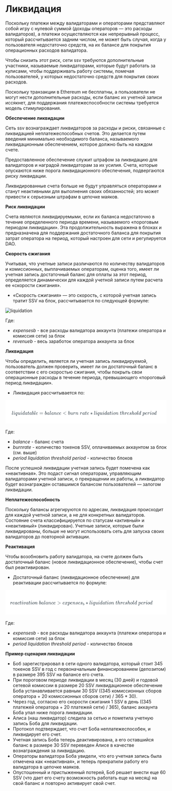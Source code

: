 # Ликвидация 

Поскольку платежи между валидаторами и операторами представляют собой игру с нулевой суммой (доходы операторов — это расходы валидаторов), 
а платежи осуществляются как непрерывный процесс, который рассчитывается задним числом, не может быть случая, когда у пользователя недостаточно средств, 
на их балансе для покрытия операционных расходов валидатора.


Чтобы снизить этот риск, сети ssv требуются дополнительные участники, называемые ликвидаторами, которые будут работать за кулисами, 
чтобы поддерживать работу системы, помечая пользователей, у которых недостаточно средств для покрытия своих расходов.


Поскольку транзакции в Ethereum не бесплатны, а пользователи не могут нести дополнительные расходы, 
если баланс их учетной записи иссякнет, для поддержания платежеспособности системы требуется модель стимулирования.

**Обеспечение ликвидации**

Сеть ssv вознаграждает ликвидаторов за расходы и риски, связанные с ликвидацией неплатежеспособных счетов. 
Это делается путем введения минимально необходимого баланса, называемого ликвидационным обеспечением, которое должно быть на каждом счете. 

Предоставленное обеспечение служит штрафом за ликвидацию для валидаторов и наградой ликвидаторам за их усилия.
Счета, которые опускаются ниже порога ликвидационного обеспечения, подвергаются риску ликвидации. 

Ликвидированные счета больше не будут управляться операторами и станут неактивными для выполнения своих обязанностей; 
это может привести к серьезным штрафам в цепочке маяков.

**Риск ликвидации**

Счета являются ликвидируемыми, если их баланса недостаточно в течение определенного периода времени, 
называемого «пороговым периодом ликвидации». 
Эта продолжительность выражена в блоках и предназначена для поддержания достаточного баланса для покрытия затрат оператора на период, 
который настроен для сети и регулируется DAO.


**Скорость сжигания**

Учитывая, что учетные записи различаются по количеству валидаторов и комиссионных, выплачиваемых операторам, оценка того, 
имеет ли учетная запись достаточный баланс для оплаты за этот период, определяется динамически для каждой учетной записи путем расчета ее 
«скорости сжигания».


* «Скорость сжигания» — это скорость, с которой учетная запись тратит SSV на блок, рассчитывается по следующей формуле:

![liquidation](/img/ssv/Burn.png)


Где:

* *expensesb* - все расходы валидатора аккаунта (платежи оператора и комиссия сети) за блок
* *revenueb* - весь заработок оператора аккаунта за блок

**Ликвидация**


Чтобы определить, является ли учетная запись ликвидируемой, пользователь должен проверить, 
имеет ли он достаточный баланс в соответствии с его скоростью сжигания, чтобы покрыть свои операционные расходы в течение периода, 
превышающего «пороговый период ликвидации».

* Ликвидация рассчитывается по:

![Alt text](https://github.com/chainops-org/wiki/blob/master/docs/ssv.network/protocol/%D0%A2%D0%BE%D0%BA%D0%B5%D0%BD%D0%BE%D0%BC%D0%B8%D0%BA%D0%B0/%D0%9B%D0%B8%D0%BA%D0%B2%D0%B8%D0%B4%D0%B0%D1%86%D0%B8%D1%8F.png)

Где:

* *balance* - баланс счета
* *burnrate* - количество токенов SSV, оплачиваемых аккаунтом за блок (см. выше)
* *period liquidation threshold period* - количество блоков


После успешной ликвидации учетная запись будет помечена как «неактивная». 
Это подаст сигнал операторам, управляющим валидаторами учетной записи, о прекращении их работы, 
а ликвидатор будет вознагражден оставшимся балансом пользователей — залогом ликвидации.


**Неплатежеспособность**

Поскольку балансы агрегируются по адресам, ликвидация происходит для каждой учетной записи, а не для конкретных валидаторов.
Состояние счета классифицируется по статусам «активный» и «неактивный» (ликвидирован).
Учетные записи, которые были ликвидированы, больше не могут использовать сеть для запуска своих валидаторов до повторной активации.



**Реактивация**

Чтобы возобновить работу валидатора, на счете должен быть достаточный баланс (новое ликвидационное обеспечение), чтобы счет был реактивирован.

* Достаточный баланс (ликвидационное обеспечение) для реактивации рассчитывается по формуле:

![Alt text](https://github.com/chainops-org/wiki/blob/master/docs/ssv.network/protocol/%D0%A2%D0%BE%D0%BA%D0%B5%D0%BD%D0%BE%D0%BC%D0%B8%D0%BA%D0%B0/reactivebalance.png)

Где: 

* *expensesb* - все расходы валидатора аккаунта (платежи оператора и комиссия сети) за блок
* *period liquidation threshold period* - количество блоков

**Пример сценария ликвидации**


* Боб зарегистрировал в сети одного валидатора, который стоит 345 токенов SSV в год с первоначальным финансированием (депозитом) в размере 395 SSV на балансе его счета.
* При пороговом периоде ликвидации в месяц (30 дней) и годовой сетевой комиссии в размере 20 SSV ликвидационное обеспечение Боба устанавливается равным 30 SSV ((345 комиссионных сборов оператора + 20 комиссионных сборов сети) / 365 * 30).
* Через год, согласно его скорости сжигания 1 SSV в день ((345 платежей оператора + 20 платежей сети) / 365), баланс аккаунта Боба упал ниже порога ликвидации.
* Алиса (наш ликвидатор) следила за сетью и пометила учетную запись Боба для ликвидации.
* Протокол подтверждает, что счет Боба неплатежеспособен, и ликвидирует его счет.
* Учетная запись Боба теперь деактивирована, а его оставшийся баланс в размере 30 SSV переведен Алисе в качестве вознаграждения за ликвидацию.
* Операторы валидатора Боба увидели, что его учетная запись была отмечена как «неактивная», и теперь прекратили работу его валидатора в цепочке маяков.
* Опустошенный и пристыженный потерей, Боб решает внести еще 60 SSV (что дает его счету возможность работать еще на месяц) на свой баланс и повторно активирует свой счет.





